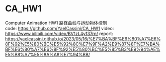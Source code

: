 # CA_HW1
Computer Animation HW1 路径曲线与运动物体控制<br>
code: https://github.com/YaelCassini/CA_HW1
video: https://www.bilibili.com/video/BV1zL4y137rn/
report: https://yaelcassini.github.io/2023/05/16/%E7%BA%BF%E6%80%A7%E6%8F%92%E5%80%BC%E5%92%8C%E7%9F%A2%E9%87%8F%E7%BA%BF%E6%80%A7%E6%8F%92%E5%80%BC%E5%85%B3%E9%94%AE%E5%B8%A7%E5%8A%A8%E7%94%BB/
